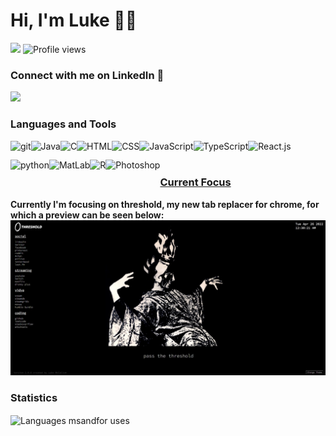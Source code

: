 # Hi, I'm Luke 👩‍💻
![](https://img.shields.io/github/followers/luke-mccallum?label=Followers&style=flat-square)
![Profile views](https://gpvc.arturio.dev/luke-mccallum)

### Connect with me on LinkedIn 🤝
<a href="https://www.linkedin.com/in/luke-mccallum2/" target="_blank"><img src="https://img.shields.io/badge/-LinkedIn-0072b1?style=flat-square&logo=linkedin&logoColor=white"/></a>

### Languages and Tools
<img align="left" alt="git" height="30px" src="https://git-scm.com/images/logos/downloads/Git-Icon-1788C.png" />
<img align="left" alt="Java" height="30px" src="https://www.blockachain.gr/wp-content/uploads/2018/03/java-coffee-cup-logo.png" />
<img align="left" alt="C" height="30px" src="https://upload.wikimedia.org/wikipedia/commons/1/19/C_Logo.png" />
<img align="left" alt="HTML" height="30px" src="https://i.stack.imgur.com/PgcSR.png" />
<img align="left" alt="CSS" height="30px" src="https://upload.wikimedia.org/wikipedia/commons/thumb/d/d5/CSS3_logo_and_wordmark.svg/1200px-CSS3_logo_and_wordmark.svg.png" />
<img align="left" alt="JavaScript" height="30px" src="https://upload.wikimedia.org/wikipedia/commons/thumb/9/99/Unofficial_JavaScript_logo_2.svg/480px-Unofficial_JavaScript_logo_2.svg.png" />
<img align="left" alt="TypeScript" height="30px" src="https://upload.wikimedia.org/wikipedia/commons/4/4c/Typescript_logo_2020.svg" />
<img align="left" alt="React.js" height="30px" src="https://upload.wikimedia.org/wikipedia/commons/thumb/a/a7/React-icon.svg/2300px-React-icon.svg.png" />
<img align="left" alt="python" height="30px" src="https://cdn3.iconfinder.com/data/icons/logos-and-brands-adobe/512/267_Python-512.png" />
<img align="left" alt="MatLab" height="30px" src="https://upload.wikimedia.org/wikipedia/commons/thumb/2/21/Matlab_Logo.png/667px-Matlab_Logo.png" />
<img align="left" alt="R" height="30px" src="https://www.stat.auckland.ac.nz/~paul/Reports/Rlogo/Rlogo.svg" />
<img align="left" alt="Photoshop" height="30px" src="https://seeklogo.com/images/A/adobe-photoshop-logo-7B88D7B5AA-seeklogo.com.png" />
<br><br>

### <a href="https://github.com/luke-mccallum/threshold">Current Focus</a>
**Currently I'm focusing on threshold, my new tab replacer for chrome, for which a preview can be seen below:**
<img src="https://raw.githubusercontent.com/luke-mccallum/threshold/master/images/preview2.0.0.jpg">

### Statistics
<img align="center" src="https://github-readme-stats.vercel.app/api/top-langs/?username=luke-mccallum&layout=compact&langs_count=8&theme=radical" alt="Languages msandfor uses" />
